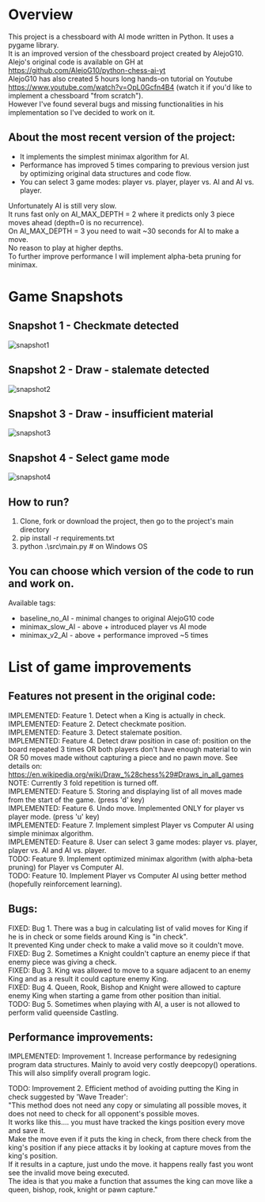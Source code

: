 # Overview

This project is a chessboard with AI mode written in Python. It uses a pygame library.  
It is an improved version of the chessboard project created by AlejoG10.  
Alejo's original code is available on GH at https://github.com/AlejoG10/python-chess-ai-yt  
AlejoG10 has also created 5 hours long hands-on tutorial on Youtube https://www.youtube.com/watch?v=OpL0Gcfn4B4 (watch it if you'd like to implement a chessboard "from scratch").  
However I've found several bugs and missing functionalities in his implementation so I've decided to work on it.  

## About the most recent version of the project:  
- It implements the simplest minimax algorithm for AI.  
- Performance has improved 5 times comparing to previous version just by optimizing original data structures and code flow.  
- You can select 3 game modes: player vs. player, player vs. AI and AI vs. player.  

Unfortunately AI is still very slow.  
It runs fast only on AI_MAX_DEPTH = 2 where it predicts only 3 piece moves ahead (depth=0 is no recurrence).  
On AI_MAX_DEPTH = 3 you need to wait ~30 seconds for AI to make a move.  
No reason to play at higher depths.  
To further improve performance I will implement alpha-beta pruning for minimax.  



# Game Snapshots

## Snapshot 1 - Checkmate detected
![snapshot1](snapshots/checkmate.png)

## Snapshot 2 - Draw - stalemate detected
![snapshot2](snapshots/stalemate.png)

## Snapshot 3 - Draw - insufficient material
![snapshot3](snapshots/draw-insufficient-material.png)

## Snapshot 4 - Select game mode
![snapshot4](snapshots/select-game-mode.png)

## How to run?
1. Clone, fork or download the project, then go to the project's main directory  
2. pip install -r requirements.txt  
3. python .\src\main.py # on Windows OS  
  
## You can choose which version of the code to run and work on.  
Available tags:  
- baseline_no_AI  - minimal changes to original AlejoG10 code  
- minimax_slow_AI - above + introduced player vs AI mode
- minimax_v2_AI - above + performance improved ~5 times

# List of game improvements

## Features not present in the original code:
 IMPLEMENTED:   Feature 1. Detect when a King is actually in check.  
 IMPLEMENTED:   Feature 2. Detect checkmate position.  
 IMPLEMENTED:   Feature 3. Detect stalemate position.  
 IMPLEMENTED:   Feature 4. Detect draw position in case of: position on the board repeated 3 times OR both players don't have enough material to win OR 50 moves made without capturing a piece and no pawn move. See details on: https://en.wikipedia.org/wiki/Draw_%28chess%29#Draws_in_all_games 
 NOTE: Currently 3 fold repetition is turned off.  
 IMPLEMENTED:   Feature 5. Storing and displaying list of all moves made from the start of the game. (press 'd' key)  
 IMPLEMENTED:   Feature 6. Undo move. Implemented ONLY for player vs player mode. (press 'u' key)  
 IMPLEMENTED:   Feature 7. Implement simplest Player vs Computer AI using simple minimax algorithm.  
 IMPLEMENTED:   Feature 8. User can select 3 game modes: player vs. player, player vs. AI and AI vs. player.  
 TODO:          Feature 9. Implement optimized minimax algorithm (with alpha-beta pruning) for Player vs Computer AI.  
 TODO:          Feature 10. Implement Player vs Computer AI using better method (hopefully reinforcement learning).  

## Bugs:
 FIXED:     Bug 1. There was a bug in calculating list of valid moves for King if he is in check or some fields around King is "in check".  
            It prevented King under check to make a valid move so it couldn't move.  
 FIXED:     Bug 2. Sometimes a Knight couldn't capture an enemy piece if that enemy piece was giving a check.  
 FIXED:     Bug 3. King was allowed to move to a square adjacent to an enemy King and as a result it could capture enemy King.  
 FIXED:     Bug 4. Queen, Rook, Bishop and Knight were allowed to capture enemy King when starting a game from other position than initial.  
 TODO:      Bug 5. Sometimes when playing with AI, a user is not allowed to perform valid queenside Castling.  

## Performance improvements:
 IMPLEMENTED:   Improvement 1. Increase performance by redesigning program data structures. Mainly to avoid very costly deepcopy() operations.  This will also simplify overall program logic.  
 
 TODO:          Improvement 2. Efficient method of avoiding putting the King in check suggested by 'Wave Treader':  
 "This method does not need any copy or simulating all possible moves, it does not need to check for all opponent's possible moves.  
 It works like this.... you must have tracked the kings position every move and save it.  
 Make the move even if it puts the king in check, from there check from the king's position if any piece attacks it by looking at capture moves from the king's position.  
 If it results in a capture, just undo the move. it happens really fast you wont see the invalid move being executed.  
 The idea is that you make a function that assumes the king can move like a queen, bishop, rook, knight or pawn capture."  
